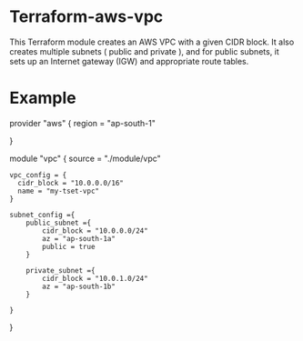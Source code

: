 # Terraform-aws-vpc

This Terraform module creates an AWS VPC with a given CIDR block. It also creates multiple subnets ( public and private ), and for public subnets, it sets up an Internet gateway (IGW) and appropriate route tables.

# Example

provider "aws" {
    region = "ap-south-1"
  
}

module "vpc" {
    source = "./module/vpc"

    vpc_config = {
      cidr_block = "10.0.0.0/16"
      name = "my-tset-vpc"
    }

    subnet_config ={
        public_subnet ={
            cidr_block = "10.0.0.0/24"
            az = "ap-south-1a"
            public = true
        }
        
        private_subnet ={
            cidr_block = "10.0.1.0/24"
            az = "ap-south-1b"
        }
    
    }
  
}

